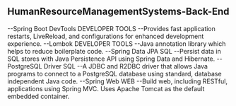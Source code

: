 ## HumanResourceManagementSystems-Back-End
--Spring Boot DevTools DEVELOPER TOOLS
--Provides fast application restarts, LiveReload, and configurations for enhanced development experience.
--Lombok DEVELOPER TOOLS
--Java annotation library which helps to reduce boilerplate code.
--Spring Data JPA SQL
--Persist data in SQL stores with Java Persistence API using Spring Data and Hibernate.
--PostgreSQL Driver SQL
--A JDBC and R2DBC driver that allows Java programs to connect to a PostgreSQL database using standard, database independent Java code.
--Spring Web WEB
--Build web, including RESTful, applications using Spring MVC. Uses Apache Tomcat as the default embedded container.
